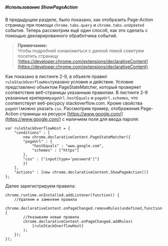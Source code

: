 ##### Использование ShowPageAction

В предыдущем разделе, было показано, как отобразить Page-Action страницу при помощи `chrome.tabs.query` и `chrome.tabs.onUpdated` события. Теперь рассмотрим ещё один способ, как это сделать с помощью декларированного обработчика событий.

> **Примечание:**  
> Чтобы подробней ознакомиться с данной темой советуем посетить страницу [https://developer.chrome.com/extensions/declarativeContent](https://developer.chrome.com/extensions/declarativeContent).

Как показано в листинге 2-9, в объекте правил `ruleStackOverflowHost`указано условие и действие. Условие представлено объектом PageStateMatcher, который проверяет соответствие веб-страницы указанным правилам. В листинге 2-9 указанные критерии`pageUrl.hostEquals` и `pageUrl.schemes`, что соответствует веб-ресурсу stackoverflow.com. Кроме свойства `pageUrl`можно указать `css`. Рассмотрим пример, отображения Page-Action страницы на ресурсе [https://www.google.com/](https://www.google.com/) с наличием поля для ввода пароля:

```
var ruleStackOverflowHost = {
    "conditions" : [
        new chrome.declarativeContent.PageStateMatcher({
        "pageUrl" : {
            "hostEquals" : "www.google.com",
            "schemes" : ["https"]
        },
        "css" : ["input[type='password']"]
        })
    ],
    "actions" : [new chrome.declarativeContent.ShowPageAction()]
};
```

Далее зарегистрируем правила:

```
chrome.runtime.onInstalled.addListener(function() {
    //Удаляем и заменяем правила
    chrome.declarativeContent.onPageChanged.removeRules(undefined,function() {
        //Указываем новые правила
        chrome.declarativeContent.onPageChanged.addRules(
            [ruleStackOverflowHost]
        );
    });
});
```

